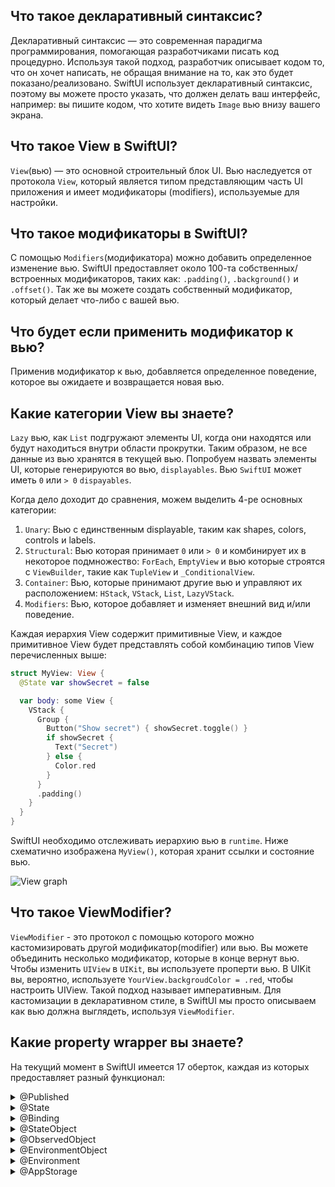 ## Что такое декларативный синтаксис?

Декларативный синтаксис — это современная парадигма программирования, помогающая разработчиками писать код процедурно.
Используя такой подход, разработчик описывает кодом то, что он хочет написать, не обращая внимание на то, как это будет показано/реализовано.
SwiftUI использует декларативный синтаксис, поэтому вы можете просто указать, что должен делать ваш интерфейс, например:
вы пишите кодом, что хотите видеть `Image` вью внизу вашего экрана.

## Что такое View в SwiftUI?

`View`(вью) — это основной строительный блок UI. Вью наследуется от протокола `View`, который является типом представляющим часть UI приложения и имеет модификаторы (modifiers), используемые для настройки.

## Что такое модификаторы в SwiftUI?

С помощью `Modifiers`(модификатора) можно добавить определенное изменение вью. SwiftUI предоставляет около 100-та собственных/встроенных модификаторов, таких как: `.padding()`, `.background()` и `.offset()`.
Так же вы можете создать собственный модификатор, который делает что-либо с вашей вью.

## Что будет если применить модификатор к вью? 

Применив модификатор к вью, добавляется определенное поведение, которое вы ожидаете и возвращается новая вью.

## Какие категории View вы знаете?

`Lazy` вью, как `List` подгружают элементы UI, когда они находятся или будут находиться внутри области прокрутки.
Таким образом, не все данные из вью хранятся в текущей вью. Попробуем назвать элементы UI, которые генерируются во вью, `displayables`. Вью `SwiftUI` может иметь `0` или `> 0` `dispayables`.

Когда дело доходит до сравнения, можем выделить 4-ре основных категории:

1. `Unary`: Вью с единственным displayable, таким как shapes, colors, controls и labels.
2. `Structural`: Вью которая принимает `0` или `> 0` и комбинирует их в некоторое подмножество: `ForEach`, `EmptyView` и вью которые строятся с `ViewBuilder`, такие как `TupleView` и `_ConditionalView`.
3. `Container`: Вью, которые принимают другие вью и управляют их расположением: `HStack`, `VStack`, `List`, `LazyVStack`.
4. `Modifiers`: Вью, которое добавляет и изменяет внешний вид и/или поведение.

<!-- Examples: the views that modifiers such as .border, .padding, .frame generate, which are of type ModifiedContent.
You can find the types of the structural views that view builders create in the documentation. (As a recap: Multiple statements are combined into a TupleView. if-statements without else create an optional views, which are views themselves. if-statements with else become _ConditionalViews.) -->

<!-- Container views take the displayables of the view they wrap and put them on screen. I will call a displayable that is rendered a graphic. HStack and VStack always make graphics for all the displayables in a view and lay them out. Other containers, such as List are lazy and do not immediately turn all displayables into graphics. Container views present themselves as views with a single displayable again to views higher up in the hierarchy. -->

<!-- Modifiers applied to views create ModifiedContent views. Modifiers apply an effect to all the displayables of another view individually. A .border modifier used on a TupleView will put a border graphic on top of all the displayables of the TupleView. This means modifiers can have displayables that are put on screen multiple times, so a single displayable is turned into multiple graphics. -->

Каждая иерархия View содержит примитивные View, и каждое примитивное View будет представлять собой комбинацию типов View перечисленных выше:

```swift
struct MyView: View {
  @State var showSecret = false

  var body: some View {
    VStack {
      Group {
        Button("Show secret") { showSecret.toggle() }
        if showSecret {
          Text("Secret")
        } else {
          Color.red
        }
      }
      .padding()
    }
  }
}
```

SwiftUI необходимо отслеживать иерархию вью в `runtime`. Ниже схематично изображена `MyView()`, которая хранит ссылки и состояние вью.

![View graph](https://rensbr.eu/blog/swiftui-diffing/view_graph.svg)

## Что такое ViewModifier?

`ViewModifier` - это протокол с помощью которого можно кастомизировать другой модификатор(modifier) или вью.
Вы можете объединить несколько модификатор, которые в конце вернут вью. Чтобы изменить `UIView` в `UIKit`, вы используете проперти вью. В UIKit вы, вероятно, используете `YourView.backgroudColor = .red`, чтобы настроить UIView. Такой подход называет императивным. Для кастомизации в декларативном стиле, в SwiftUI мы просто описываем как вью должна выглядеть, используя `ViewModifier`.

## Какие property wrapper вы знаете?

На текущий момент в SwiftUI имеется 17 оберток, каждая из которых предоставляет разный функционал:

<details> 
  <summary>@Published</summary>

   `@Published` применяется к проперти внутри `ObservableObject` и при изменении значения сообщает SwiftUI о перерисовки любой вью, которая использует эту проперти.
</details>

<details> 
  <summary>@State</summary>

   `@State` property wrapper используется внутри `View` объекта и позволяет вашей вью реагировать на любые изменения. Данная обертка не принимает данные с других объектов. В качестве лучшей практики вы должны пометить свои проперти @State как `private`. Никакие внешние источники не должны изменять ваш @State проперти. В большинстве случаев используется для простых типов данных как `Int`, `String`, `Bool` и т.д.
</details>

<details> 
  <summary>@Binding</summary>

   `@Binding` property wrapper используется для передачи значений в дочернюю(child) вью. Вью принимающая биндинг может читать проперти, реагировать на изменения от родительской вью и имеет доступ на запись проперти.
</details> 

<details> 
  <summary>@StateObject</summary>

   `@StateObject` схож со `@State`, но использует более сложные типы данных и применяется к `ObservableObject`. `ObservableObject` принимает reference type (class) и информирует SwiftUI когда в одном из `@Published` проперти произошли изменения.

   > ⚠️ Вы должны использовать `@StateObject` только один раз для каждого объекта.
</details> 

<details> 
  <summary>@ObservedObject</summary>

   `@ObservedObject` схож со `@StateObject`, за исключением того, что в нем не упоминается создание или хранение инстанса. `ObservedObject` используется для отслеживания изменений уже созданного объекта c использованием `@StateObject`.

   > ⚠️ До создания `StateObject` использовали `ObservedObject` для сохранения и хранения объектов, но это было не безопасно. Иногда `ObservedObject` мог случайно освободить объект, который он хранил. Поэтому была создана проперти враппер `StateObject`.
</details> 

<details> 
  <summary>@EnvironmentObject</summary>

  Временами нужно получить доступ к объекту из разных вьюх в приложении или во всех дочерних вьюхах.
  Достичь такого можно с помощью `@EnvironmentObject`. Проперти к которому применили `EnvironmentObject` должны наследоваться от `ObservableObject` протокола.
  Применяем модификатор `.environmentObject()` и объект доступен во всех вью, к которой применили модификатор.

  `@EnvironmentObject` похож на `@ObservedObject`. Основное различие в том, что `@EnvironmentObject` доступен в большем диапазоне, во множестве вложенных вью.
</details>

<details> 
  <summary>@Environment</summary>

  Если вы знакомы с переменными окружения `env` в Linux, то вы сразу поймете о чем идет речь.
  `@Environment` считывает значения окружения ОС и перерисовывает вью если значение изменяется. Чтобы применить `@Environment` проперти к вью используйте `.environment` модификатор.

  Список всех значений [доступен в документации][environmentValues].
</details>

<details> 
  <summary>@AppStorage</summary>

  `@AppStorage` является оберткой над `UserDefaults`. Используйте обертку для хранения маленьких, простых значений. 
  
  > ⚠️ Не следует хранить `CVV` код от кредитной карты.
</details>

[environmentValues]: https://developer.apple.com/documentation/swiftui/environmentvalues
